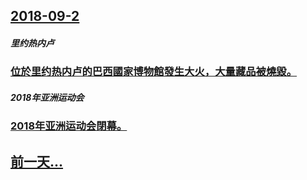 ## [2018-09-2](/zh/news/2018/09/2/index.md)

##### 里约热内卢
### [位於里约热内卢的巴西國家博物館發生大火，大量藏品被燒毀。 ](/zh/news/2018/09/2/位於里约热内卢的巴西國家博物館發生大火-大量藏品被燒毀.md)
##### 2018年亚洲运动会
### [2018年亚洲运动会閉幕。 ](/zh/news/2018/09/2/2018年亚洲运动会閉幕.md)
## [前一天...](/zh/news/2018/08/31/index.md)

